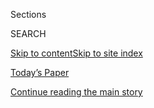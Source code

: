 <div id="app">

<div>

<div class="NYTAppHideMasthead css-1r6wvpq e1suatyy0">

<div class="section css-ui9rw0 e1suatyy2">

<div class="css-eph4ug er09x8g0">

<div class="css-6n7j50">

</div>

<span class="css-1dv1kvn">Sections</span>

<div class="css-10488qs">

<span class="css-1dv1kvn">SEARCH</span>

</div>

[Skip to content](#site-content)[Skip to site
index](#site-index)

</div>

<div class="css-10698na e1huz5gh0">

</div>

</div>

<div id="masthead-bar-one" class="section hasLinks css-15hmgas e1csuq9d3">

<div class="css-uqyvli e1csuq9d0">

</div>

<div class="css-1uqjmks e1csuq9d1">

</div>

<div class="css-9e9ivx">

[](https://myaccount.nytimes.com/auth/login?response_type=cookie&client_id=vi)

</div>

<div class="css-1bvtpon e1csuq9d2">

[Today’s Paper](https://www.nytimes.com/section/todayspaper)

</div>

</div>

</div>

</div>

<div data-aria-hidden="false">

<div id="site-content" data-role="main">

<div id="top-wrapper" class="css-15p45cc eaca97t0" type="top">

<div id="top-slug" class="css-19x0jxb eaca97t1" hidden="">

Advertisement

</div>

[Continue reading the main
story](#after-top)

<div class="ad top-wrapper" style="text-align:center;height:100%;display:block;min-height:90px">

<div id="top" class="place-ad" data-position="top" data-size-key="top">

</div>

</div>

<div id="after-top">

</div>

</div>

<div id="byline" class="section css-15h4p1b e9abtgs0">

<div class="css-1j21atc e1svk9qx1">

<div class="css-nfcc9b e1svk9qx3">

<div class="css-vl9dhg e1svk9qx5">

<div class="css-1nrhkj6 e1svk9qx6">

# Kevin Granville

</div>

## <span>Recent and archived work by Kevin Granville for The New York Times</span>

</div>

</div>

</div>

<div>

<div id="mid1-wrapper" class="css-1mn4oms eaca97t0" type="rank">

<div id="mid1-slug" class="css-1tag3rd eaca97t1">

Advertisement

</div>

[Continue reading the main
story](#after-mid1)

<div id="mid1" class="ad mid1-wrapper" style="text-align:center;height:100%;display:block">

</div>

<div id="after-mid1">

</div>

</div>

</div>

<div class="css-185go5a e1o5byef0">

<div class="css-15cbhtu">

  - [Latest](#stream-panel)
  - <span class="css-6n7j50">Search</span>
    <div class="control">
    <div class="label-container css-1dv1kvn">
    Search
    </div>
    <div class="css-wm4t3d">
    **<span id="clear-search-input" class="css-1dv1kvn">Clear this text
    input</span>
    </div>
    </div>
    <span class="css-1iovbfw"></span>

<div id="stream-panel" class="section css-8msx5b e1jz0cab1">

<div class="css-13mho3u">

1.  
    
    <div class="css-1cp3ece">
    
    <div class="css-1l4spti">
    
    [](/live/2020/07/31/business/stock-market-today-coronavirus/stocks-climb-as-big-tech-rallies-after-strong-earnings)
    
    <div class="css-79elbk">
    
    ![](https://static01.nyt.com/images/2020/07/31/business/31markets-brf-markets/31markets-brf-markets-thumbWide.jpg?quality=75&auto=webp&disable=upscale)
    
    </div>
    
    ## Stocks climb as Big Tech rallies after strong earnings.
    
    <div class="css-1nqbnmb ea5icrr0">
    
    By <span class="css-1n7hynb">Kevin
    Granville</span>
    
    </div>
    
    </div>
    
    <div class="css-1lc2l26 e1xfvim33">
    
    </div>
    
    </div>

2.  
    
    <div class="css-1cp3ece">
    
    <div class="css-1l4spti">
    
    [](/live/2020/07/30/business/stock-market-today-coronavirus/stocks-drop-as-economic-numbers-highlight-the-pandemics-toll)
    
    <div class="css-79elbk">
    
    ![](https://static01.nyt.com/images/2020/07/30/world/30markets-brf-markets02sub/merlin_174877557_226a3d6b-d69c-414f-b1f9-9166bce0493a-thumbWide.jpg?quality=75&auto=webp&disable=upscale)
    
    </div>
    
    ## Stocks drop as economic numbers highlight the pandemic’s toll.
    
    <div class="css-1nqbnmb ea5icrr0">
    
    By <span class="css-1n7hynb">Kevin Granville <span>and</span> Matt
    Phillips</span>
    
    </div>
    
    </div>
    
    <div class="css-1lc2l26 e1xfvim33">
    
    </div>
    
    </div>

3.  
    
    <div class="css-1cp3ece">
    
    <div class="css-1l4spti">
    
    [](/live/2020/07/29/business/stock-market-today-coronavirus/us-stocks-climb-as-fed-pledges-continued-support-for-the-economy)
    
    <div class="css-79elbk">
    
    ![](https://static01.nyt.com/images/2020/07/29/world/29markets-brf-markets/merlin_175050378_bcd066d9-3a91-407a-9bca-aee22dc35fad-thumbWide.jpg?quality=75&auto=webp&disable=upscale)
    
    </div>
    
    ## U.S. stocks climb as Fed pledges continued support for the economy.
    
    <div class="css-1nqbnmb ea5icrr0">
    
    By <span class="css-1n7hynb">Kevin
    Granville</span>
    
    </div>
    
    </div>
    
    <div class="css-1lc2l26 e1xfvim33">
    
    </div>
    
    </div>

4.  
    
    <div class="css-1cp3ece">
    
    <div class="css-1l4spti">
    
    [](/live/2020/07/27/business/stock-market-today-coronavirus/record-gold-price-reflects-investors-unease)
    
    <div class="css-79elbk">
    
    ![](https://static01.nyt.com/images/2020/07/27/business/27markets-brf-markets/merlin_174956466_65694117-5b40-4aff-b22e-b0cdd88290cd-thumbWide.jpg?quality=75&auto=webp&disable=upscale)
    
    </div>
    
    ## Record gold price reflects investors’ unease.
    
    <div class="css-1nqbnmb ea5icrr0">
    
    By <span class="css-1n7hynb">Kevin Granville <span>and</span>
    Mohammed
    Hadi</span>
    
    </div>
    
    </div>
    
    <div class="css-1lc2l26 e1xfvim33">
    
    </div>
    
    </div>

5.  
    
    <div class="css-1cp3ece">
    
    <div class="css-1l4spti">
    
    [](/live/2020/07/23/business/stock-market-today-coronavirus/a-slide-in-big-technology-shares-drags-wall-street-lower)
    
    <div class="css-79elbk">
    
    ![](https://static01.nyt.com/images/2020/07/23/world/23markets-brf-markets/merlin_174795525_2655ea3c-18e0-41d0-9885-db89454af95f-thumbWide.jpg?quality=75&auto=webp&disable=upscale)
    
    </div>
    
    ## A slide in big technology shares drags Wall Street lower.
    
    <div class="css-1nqbnmb ea5icrr0">
    
    By <span class="css-1n7hynb">Kevin Granville <span>and</span>
    Mohammed
    Hadi</span>
    
    </div>
    
    </div>
    
    <div class="css-1lc2l26 e1xfvim33">
    
    </div>
    
    </div>

6.  
    
    <div class="css-1cp3ece">
    
    <div class="css-1l4spti">
    
    [](/live/2020/07/22/business/stock-market-today-coronavirus/wall-street-continues-its-rally-shaking-off-rising-tension-between-us-and-china)
    
    <div class="css-79elbk">
    
    ![](https://static01.nyt.com/images/2020/07/22/world/22markets-brf-markets-china/22china-diplo-thumbWide.jpg?quality=75&auto=webp&disable=upscale)
    
    </div>
    
    ## Wall Street continues its rally, shaking off rising tension between U.S. and China.
    
    <div class="css-1nqbnmb ea5icrr0">
    
    By <span class="css-1n7hynb">Kevin
    Granville</span>
    
    </div>
    
    </div>
    
    <div class="css-1lc2l26 e1xfvim33">
    
    </div>
    
    </div>

7.  
    
    <div class="css-1cp3ece">
    
    <div class="css-1l4spti">
    
    [](/live/2020/07/20/business/stock-market-today-coronavirus/tech-stocks-pull-wall-street-into-positive-territory-for-2020-as-lawmakers-debate-pandemic-aid)
    
    <div class="css-79elbk">
    
    ![](https://static01.nyt.com/images/2020/07/20/business/20markets-brf-markets1/merlin_174645228_9dc11e84-44d1-4216-8c11-915708f5708b-thumbWide.jpg?quality=75&auto=webp&disable=upscale)
    
    </div>
    
    ## Tech stocks pull Wall Street into positive territory for 2020 as lawmakers debate pandemic aid.
    
    <div class="css-1nqbnmb ea5icrr0">
    
    By <span class="css-1n7hynb">Kevin Granville <span>and</span>
    Mohammed
    Hadi</span>
    
    </div>
    
    </div>
    
    <div class="css-1lc2l26 e1xfvim33">
    
    </div>
    
    </div>

8.  
    
    <div class="css-1cp3ece">
    
    <div class="css-1l4spti">
    
    [](/live/2020/07/17/business/stock-market-today-coronavirus/wall-street-notches-its-third-weekly-gain-in-a-row)
    
    <div class="css-79elbk">
    
    ![](https://static01.nyt.com/images/2020/07/17/world/17markets-brf-markets-stocks/merlin_174660990_1015c0ac-1b1d-4718-b7cc-5b598451134a-thumbWide.jpg?quality=75&auto=webp&disable=upscale)
    
    </div>
    
    ## Wall Street notches its third weekly gain in a row.
    
    <div class="css-1nqbnmb ea5icrr0">
    
    By <span class="css-1n7hynb">Kevin Granville <span>and</span>
    Mohammed
    Hadi</span>
    
    </div>
    
    </div>
    
    <div class="css-1lc2l26 e1xfvim33">
    
    </div>
    
    </div>

9.  
    
    <div class="css-1cp3ece">
    
    <div class="css-1l4spti">
    
    [](/live/2020/07/15/business/stock-market-today-coronavirus/stocks-rise-as-another-vaccine-candidate-raises-hopes-on-wall-street)
    
    <div class="css-79elbk">
    
    ![](https://static01.nyt.com/images/2020/07/15/business/15markets-brf-stocks/15markets-brf-stocks-thumbWide.jpg?quality=75&auto=webp&disable=upscale)
    
    </div>
    
    ## Stocks rise as another vaccine candidate raises hopes on Wall Street.
    
    <div class="css-1nqbnmb ea5icrr0">
    
    By <span class="css-1n7hynb">Kevin Granville <span>and</span>
    Mohammed
    Hadi</span>
    
    </div>
    
    </div>
    
    <div class="css-1lc2l26 e1xfvim33">
    
    </div>
    
    </div>

10. 
    
    <div class="css-1cp3ece">
    
    <div class="css-1l4spti">
    
    [](/2020/07/14/business/stocks-end-the-day-with-a-loss-after-erasing-early-gains.html)
    
    <div class="css-79elbk">
    
    ![](https://static01.nyt.com/images/2020/07/14/business/14markets-brf-stocks/14markets-brf-stocks-thumbWide.jpg?quality=75&auto=webp&disable=upscale)
    
    </div>
    
    ## Stocks end the day with a loss after erasing early gains.
    
    <div class="css-1nqbnmb ea5icrr0">
    
    By <span class="css-1n7hynb">Kevin Granville <span>and</span>
    Mohammed Hadi</span>
    
    </div>
    
    </div>
    
    <div class="css-1lc2l26 e1xfvim33">
    
    </div>
    
    </div>

<div class="css-13mho3u">

<div class="css-1t62hi8">

<div class="css-1stvaey">

Show
More

<div>

<div style="border:0;clip:rect(0 0 0 0);height:1px;margin:-1px;overflow:hidden;white-space:nowrap;padding:0;width:1px;position:absolute" data-role="log" data-aria-live="assertive">

</div>

<div style="border:0;clip:rect(0 0 0 0);height:1px;margin:-1px;overflow:hidden;white-space:nowrap;padding:0;width:1px;position:absolute" data-role="log" data-aria-live="assertive">

</div>

<div style="border:0;clip:rect(0 0 0 0);height:1px;margin:-1px;overflow:hidden;white-space:nowrap;padding:0;width:1px;position:absolute" data-role="log" data-aria-live="polite">

</div>

<div style="border:0;clip:rect(0 0 0 0);height:1px;margin:-1px;overflow:hidden;white-space:nowrap;padding:0;width:1px;position:absolute" data-role="log" data-aria-live="polite">

</div>

</div>

</div>

</div>

</div>

</div>

<div class="css-g6hk37 supplemental">

<div id="mid2-wrapper" class="css-10wkyv7 eaca97t0" type="lede">

<div id="mid2-slug" class="css-1tag3rd eaca97t1">

Advertisement

</div>

[Continue reading the main
story](#after-mid2)

<div id="mid2" class="ad mid2-wrapper" style="text-align:center;height:100%;display:block;min-height:250px">

</div>

<div id="after-mid2">

</div>

</div>

## Follow Elsewhere

<div class="module-body">

  - [**<span data-aria-hidden="true">kevingranville</span><span class="css-1dv1kvn">twitter
    page for kevingranville</span>](https://twitter.com/kevingranville)

</div>

</div>

</div>

</div>

</div>

</div>

</div>

## Site Index

<div>

</div>

## Site Information Navigation

  - [© <span>2020</span> <span>The New York Times
    Company</span>](https://help.nytimes.com/hc/en-us/articles/115014792127-Copyright-notice)

<!-- end list -->

  - [NYTCo](https://www.nytco.com/)
  - [Contact
    Us](https://help.nytimes.com/hc/en-us/articles/115015385887-Contact-Us)
  - [Work with us](https://www.nytco.com/careers/)
  - [Advertise](https://nytmediakit.com/)
  - [T Brand Studio](http://www.tbrandstudio.com/)
  - [Your Ad
    Choices](https://www.nytimes.com/privacy/cookie-policy#how-do-i-manage-trackers)
  - [Privacy](https://www.nytimes.com/privacy)
  - [Terms of
    Service](https://help.nytimes.com/hc/en-us/articles/115014893428-Terms-of-service)
  - [Terms of
    Sale](https://help.nytimes.com/hc/en-us/articles/115014893968-Terms-of-sale)
  - [Site
    Map](https://spiderbites.nytimes.com)
  - [Help](https://help.nytimes.com/hc/en-us)
  - [Subscriptions](https://www.nytimes.com/subscription?campaignId=37WXW)

</div>

</div>
